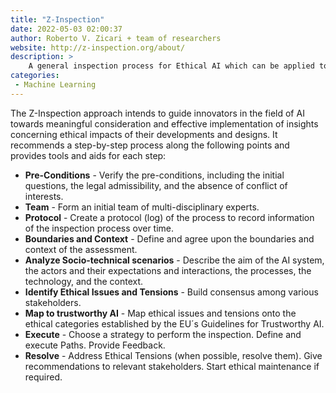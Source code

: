 ```yaml
---
title: "Z-Inspection"
date: 2022-05-03 02:00:37
author: Roberto V. Zicari + team of researchers
website: http://z-inspection.org/about/
description: >
    A general inspection process for Ethical AI which can be applied to a variety of domains such as business, healthcare, public sector, among many others, built on an applied ethics foundation.
categories:
 - Machine Learning
---
```


The Z-Inspection approach intends to guide innovators in the field of AI towards meaningful consideration and effective implementation of insights concerning ethical impacts of their developments and designs. It recommends a step-by-step process along the following points and provides tools and aids for each step:

- **Pre-Conditions** - Verify the pre-conditions, including the initial questions, the legal admissibility, and the absence of conflict of interests.
- **Team** - Form an initial team of multi-disciplinary experts.
- **Protocol** - Create a protocol (log) of the process to record information of the inspection process over time.
- **Boundaries and Context** - Define and agree upon the boundaries and context of the assessment.
- **Analyze Socio-technical scenarios** - Describe the aim of the AI system, the actors and their expectations and interactions, the processes, the technology, and the context.
- **Identify Ethical Issues and Tensions** - Build consensus among various stakeholders.
- **Map to trustworthy AI** - Map ethical issues and tensions onto the ethical categories established by the EU´s Guidelines for Trustworthy AI.
- **Execute** - Choose a strategy to perform the inspection. Define and execute Paths. Provide Feedback.
- **Resolve** - Address Ethical Tensions (when possible, resolve them). Give recommendations to relevant stakeholders. Start ethical maintenance if required.
